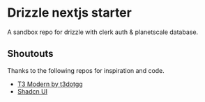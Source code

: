 # Drizzle nextjs starter

A sandbox repo for drizzle with clerk auth & planetscale database.

## Shoutouts

Thanks to the following repos for inspiration and code.

- [T3 Modern by t3dotgg](https://github.com/t3dotgg/t3-modern)
- [Shadcn UI](https://ui.shadcn.com/)
